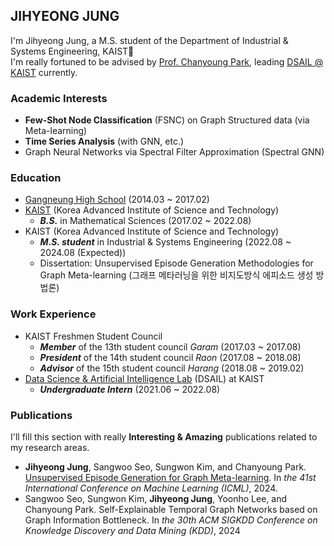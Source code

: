 ## JIHYEONG JUNG
I'm Jihyeong Jung, a M.S. student of the Department of Industrial & Systems Engineering, KAIST👋  
I'm really fortuned to be advised by [Prof. Chanyoung Park](https://dsail.kaist.ac.kr/professor), leading [DSAIL @ KAIST](https://dsail.kaist.ac.kr) currently.


### Academic Interests
* **Few-Shot Node Classification** (FSNC) on Graph Structured data (via Meta-learning)
* **Time Series Analysis** (with GNN, etc.)
* Graph Neural Networks via Spectral Filter Approximation (Spectral GNN)

### Education
* [Gangneung High School](https://ganggo.gwe.hs.kr) (2014.03 ~ 2017.02)
* [KAIST](https://kaist.ac.kr) (Korea Advanced Institute of Science and Technology)
  - **_B.S._** in Mathematical Sciences (2017.02 ~ 2022.08)
* KAIST (Korea Advanced Institute of Science and Technology)
  - **_M.S. student_** in Industrial & Systems Engineering (2022.08 ~ 2024.08 (Expected))
  - Dissertation: Unsupervised Episode Generation Methodologies for Graph Meta-learning (그래프 메타러닝을 위한 비지도방식 에피소드 생성 방법론)

### Work Experience
* KAIST Freshmen Student Council
  - **_Member_** of the 13th student council _Garam_ (2017.03 ~ 2017.08)
  - **_President_** of the 14th student council _Raon_ (2017.08 ~ 2018.08)
  - **_Advisor_** of the 15th student council _Harang_ (2018.08 ~ 2019.02)
* [Data Science & Artificial Intelligence Lab](http://dsail.kaist.ac.kr/) (DSAIL) at KAIST
  - **_Undergraduate Intern_** (2021.06 ~ 2022.08)
  
### Publications
 I'll fill this section with really **Interesting & Amazing** publications related to my research areas.
 - **Jihyeong Jung**, Sangwoo Seo, Sungwon Kim, and Chanyoung Park. [Unsupervised Episode Generation for Graph Meta-learning](https://arxiv.org/abs/2306.15217). In _the 41st International Conference on Machine Learning (ICML)_, 2024.
 - Sangwoo Seo, Sungwon Kim, **Jihyeong Jung**, Yoonho Lee, and Chanyoung Park. Self-Explainable Temporal Graph Networks based on Graph Information Bottleneck. In _the 30th ACM SIGKDD Conference on Knowledge Discovery and Data Mining (KDD)_, 2024
<!--
**JhngJng/JhngJng** is a ✨ _special_ ✨ repository because its `README.md` (this file) appears on your GitHub profile.

Here are some ideas to get you started:

- 🔭 I’m currently working on ...
- 🌱 I’m currently learning ...
- 👯 I’m looking to collaborate on ...
- 🤔 I’m looking for help with ...
- 💬 Ask me about ...
- 📫 How to reach me: ...
- 😄 Pronouns: ...
- ⚡ Fun fact: ...
-->
